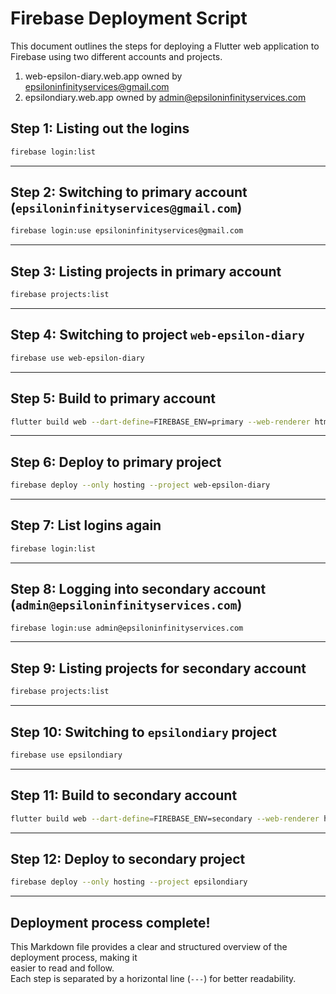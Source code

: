 
# Firebase Deployment Script

This document outlines the steps for deploying a Flutter web application to Firebase using two different accounts and projects.
1. web-epsilon-diary.web.app owned by epsiloninfinityservices@gmail.com
2. epsilondiary.web.app owned by admin@epsiloninfinityservices.com

## Step 1: Listing out the logins

```bash  
firebase login:list
```  
  
---  

## Step 2: Switching to primary account (`epsiloninfinityservices@gmail.com`)

```bash  
firebase login:use epsiloninfinityservices@gmail.com
```  
  
---  

## Step 3: Listing projects in primary account

```bash  
firebase projects:list
```  
  
---  

## Step 4: Switching to project `web-epsilon-diary`

```bash  
firebase use web-epsilon-diary
```  
  
---  

## Step 5: Build to primary account

```bash  
flutter build web --dart-define=FIREBASE_ENV=primary --web-renderer html --release
```  
  
---  

## Step 6: Deploy to primary project

```bash  
firebase deploy --only hosting --project web-epsilon-diary
```  
  
---  

## Step 7: List logins again

```bash  
firebase login:list
```  
  
---  

## Step 8: Logging into secondary account (`admin@epsiloninfinityservices.com`)

```bash  
firebase login:use admin@epsiloninfinityservices.com
```  
  
---  

## Step 9: Listing projects for secondary account

```bash  
firebase projects:list
```  
  
---  

## Step 10: Switching to `epsilondiary` project

```bash  
firebase use epsilondiary
```  
  
---  

## Step 11: Build to secondary account

```bash  
flutter build web --dart-define=FIREBASE_ENV=secondary --web-renderer html --release
```  
  
---  

## Step 12: Deploy to secondary project

```bash  
firebase deploy --only hosting --project epsilondiary
```  
  
---  

## Deployment process complete!

This Markdown file provides a clear and structured overview of the deployment process, making it  
easier to read and follow.  
Each step is separated by a horizontal line (`---`) for better readability.